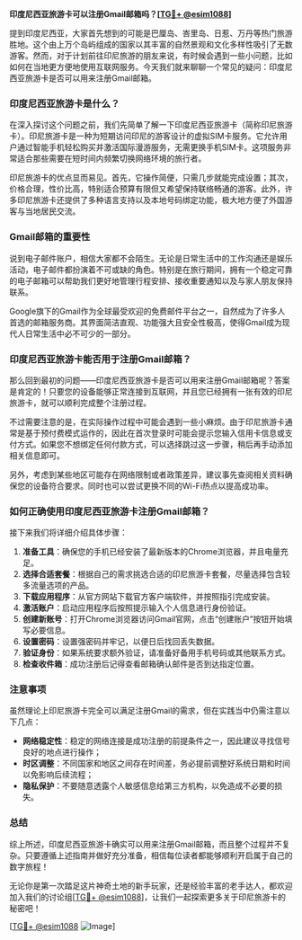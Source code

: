 **印度尼西亚旅游卡可以注册Gmail邮箱吗？[[TG💪+ @esim1088](https://t.me/s/esim1088)]**

提到印度尼西亚，大家首先想到的可能是巴厘岛、峇里岛、日惹、万丹等热门旅游胜地。这个由上万个岛屿组成的国家以其丰富的自然景观和文化多样性吸引了无数游客。然而，对于计划前往印尼旅游的朋友来说，有时候会遇到一些小问题，比如如何在当地更方便地使用互联网服务。今天我们就来聊聊一个常见的疑问：印度尼西亚旅游卡是否可以用来注册Gmail邮箱。

### 印度尼西亚旅游卡是什么？

在深入探讨这个问题之前，我们先简单了解一下印度尼西亚旅游卡（简称印尼旅游卡）。印尼旅游卡是一种为短期访问印尼的游客设计的虚拟SIM卡服务。它允许用户通过智能手机轻松购买并激活国际漫游服务，无需更换手机SIM卡。这项服务非常适合那些需要在短时间内频繁切换网络环境的旅行者。

印尼旅游卡的优点显而易见。首先，它操作简便，只需几步就能完成设置；其次，价格合理，性价比高，特别适合预算有限但又希望保持联络畅通的游客。此外，许多印尼旅游卡还提供了多种语言支持以及本地号码绑定功能，极大地方便了外国游客与当地居民交流。

### Gmail邮箱的重要性

说到电子邮件账户，相信大家都不会陌生。无论是日常生活中的工作沟通还是娱乐活动，电子邮件都扮演着不可或缺的角色。特别是在旅行期间，拥有一个稳定可靠的电子邮箱可以帮助我们更好地管理行程安排、接收重要通知以及与家人朋友保持联系。

Google旗下的Gmail作为全球最受欢迎的免费邮件平台之一，自然成为了许多人首选的邮箱服务商。其界面简洁直观、功能强大且安全性极高，使得Gmail成为现代人日常生活中必不可少的一部分。

### 印度尼西亚旅游卡能否用于注册Gmail邮箱？

那么回到最初的问题——印度尼西亚旅游卡是否可以用来注册Gmail邮箱呢？答案是肯定的！只要您的设备能够正常连接到互联网，并且您已经拥有一张有效的印尼旅游卡，就可以顺利完成整个注册过程。

不过需要注意的是，在实际操作过程中可能会遇到一些小麻烦。由于印尼旅游卡通常是基于预付费模式运作的，因此在首次登录时可能会提示您输入信用卡信息或支付方式。如果您不想绑定任何付款方式，可以选择跳过这一步骤，稍后再手动添加相关信息即可。

另外，考虑到某些地区可能存在网络限制或者政策差异，建议事先查阅相关资料确保您的设备符合要求。同时也可以尝试更换不同的Wi-Fi热点以提高成功率。

### 如何正确使用印度尼西亚旅游卡注册Gmail邮箱？

接下来我们将详细介绍具体步骤：

1. **准备工具**：确保您的手机已经安装了最新版本的Chrome浏览器，并且电量充足。
2. **选择合适套餐**：根据自己的需求挑选合适的印尼旅游卡套餐，尽量选择包含较多流量选项的产品。
3. **下载应用程序**：从官方网站下载官方客户端软件，并按照指引完成安装。
4. **激活账户**：启动应用程序后按照提示输入个人信息进行身份验证。
5. **创建新账号**：打开Chrome浏览器访问Gmail官网，点击“创建账户”按钮开始填写必要信息。
6. **设置密码**：设置强密码并牢记，以便日后找回丢失数据。
7. **验证身份**：如果系统要求额外验证，请准备好备用手机号码或其他联系方式。
8. **检查收件箱**：成功注册后记得查看邮箱确认邮件是否到达指定位置。

### 注意事项

虽然理论上印尼旅游卡完全可以满足注册Gmail的需求，但在实践当中仍需注意以下几点：

- **网络稳定性**：稳定的网络连接是成功注册的前提条件之一，因此建议寻找信号良好的地点进行操作；
- **时区调整**：不同国家和地区之间存在时间差，务必提前调整好系统日期和时间以免影响后续流程；
- **隐私保护**：不要随意透露个人敏感信息给第三方机构，以免造成不必要的损失。

### 总结

综上所述，印度尼西亚旅游卡确实可以用来注册Gmail邮箱，而且整个过程并不复杂。只要遵循上述指南并做好充分准备，相信每位读者都能够顺利开启属于自己的数字旅程！

无论你是第一次踏足这片神奇土地的新手玩家，还是经验丰富的老手达人，都欢迎加入我们的讨论组[[TG💪+ @esim1088](https://t.me/s/esim1088)]，让我们一起探索更多关于印尼旅游卡的秘密吧！

[[TG💪+ @esim1088](https://t.me/s/esim1088) ![Image](https://i.postimg.cc/4NQfJmqS/Snipaste-2025-05-13-00-14-12.png)]